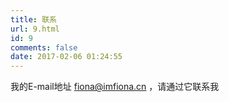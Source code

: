```yaml
---
title: 联系
url: 9.html
id: 9
comments: false
date: 2017-02-06 01:24:55
---
```


我的E-mail地址 fiona@imfiona.cn ，请通过它联系我